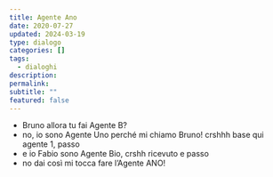 ```yaml
---
title: Agente Ano
date: 2020-07-27
updated: 2024-03-19
type: dialogo
categories: []
tags:
  - dialoghi
description: 
permalink: 
subtitle: ""
featured: false
---
```


- Bruno allora tu fai Agente B?
- no, io sono Agente Uno perché mi chiamo Bruno! crshhh base qui agente 1, passo
- e io Fabio sono Agente Bio, crshh ricevuto e passo
- no dai così mi tocca fare l’Agente ANO!
